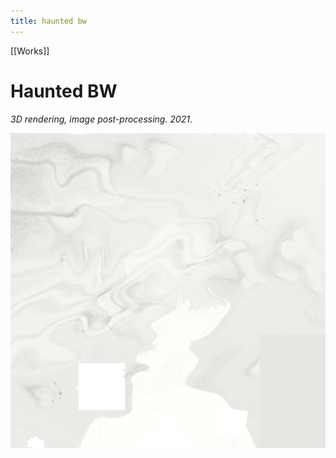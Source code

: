 ```yaml
---
title: haunted bw
---
```


[[Works]]

# Haunted BW
*3D rendering, image post-processing. 2021*.

![Haunted BW](assets/Haunted-bw-6.jpg)